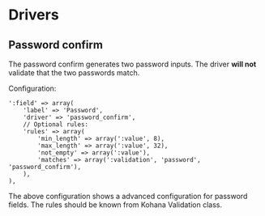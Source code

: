 # Drivers

## Password confirm

The password confirm generates two password inputs. The driver **will not** validate that the two passwords match.

Configuration:

	':field' => array(
		'label' => 'Password',
		'driver' => 'password_confirm',
		// Optional rules:
		'rules' => array(
			'min_length' => array(':value', 8),
			'max_length' => array(':value', 32),
			'not_empty' => array(':value'),
			'matches' => array(':validation', 'password', 'password_confirm'),
		),
	),
	
The above configuration shows a advanced configuration for password fields. The rules should be known from Kohana Validation class.

